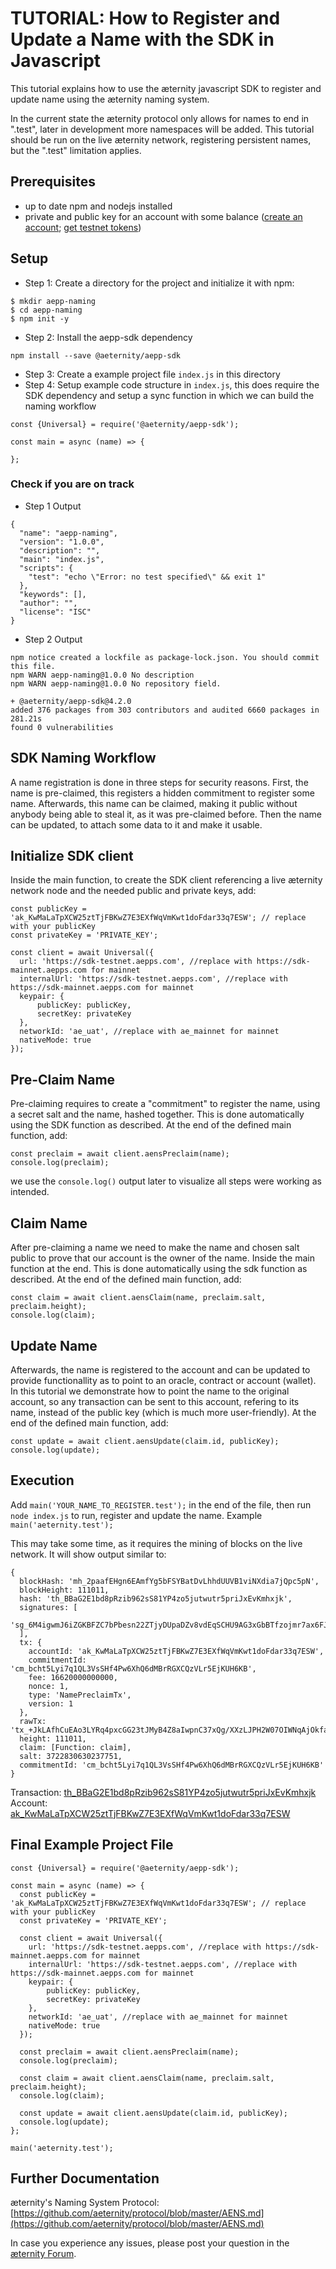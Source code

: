 # TUTORIAL: How to Register and Update a Name with the SDK in Javascript

This tutorial explains how to use the æternity javascript SDK to register and update name using the æternity naming system.

In the current state the æternity protocol only allows for names to end in ".test", later in development more namespaces will be added. This tutorial should be run on the live æternity network, registering persistent names, but the ".test" limitation applies.

## Prerequisites

- up to date npm and nodejs installed
- private and public key for an account with some balance ([create an account](account-creation-in-ae-cli.md); [get testnet tokens](get-testnet-tokens.md))

## Setup

- Step 1: Create a directory for the project and initialize it with npm:

```
$ mkdir aepp-naming
$ cd aepp-naming
$ npm init -y
```

- Step 2: Install the aepp-sdk dependency

```
npm install --save @aeternity/aepp-sdk
```

- Step 3: Create a example project file `index.js` in this directory
- Step 4: Setup example code structure in `index.js`, this does require the SDK dependency and setup a sync function in which we can build the naming workflow

```
const {Universal} = require('@aeternity/aepp-sdk');

const main = async (name) => {

};
```

### Check if you are on track

- Step 1 Output

```
{
  "name": "aepp-naming",
  "version": "1.0.0",
  "description": "",
  "main": "index.js",
  "scripts": {
    "test": "echo \"Error: no test specified\" && exit 1"
  },
  "keywords": [],
  "author": "",
  "license": "ISC"
}
```

- Step 2 Output
```
npm notice created a lockfile as package-lock.json. You should commit this file.
npm WARN aepp-naming@1.0.0 No description
npm WARN aepp-naming@1.0.0 No repository field.

+ @aeternity/aepp-sdk@4.2.0
added 376 packages from 303 contributors and audited 6660 packages in 281.21s
found 0 vulnerabilities
```

## SDK Naming Workflow

A name registration is done in three steps for security reasons. First, the name is pre-claimed, this registers a hidden commitment to register some name. Afterwards, this name can be claimed, making it public without anybody being able to steal it, as it was pre-claimed before. Then the name can be updated, to attach some data to it and make it usable.

## Initialize SDK client

Inside the main function, to create the SDK client referencing a live æternity network node and the needed public and private keys, add:

```
const publicKey = 'ak_KwMaLaTpXCW25ztTjFBKwZ7E3EXfWqVmKwt1doFdar33q7ESW'; // replace with your publicKey
const privateKey = 'PRIVATE_KEY';

const client = await Universal({
  url: 'https://sdk-testnet.aepps.com', //replace with https://sdk-mainnet.aepps.com for mainnet
  internalUrl: 'https://sdk-testnet.aepps.com', //replace with https://sdk-mainnet.aepps.com for mainnet
  keypair: {
      publicKey: publicKey,
      secretKey: privateKey
  },
  networkId: 'ae_uat', //replace with ae_mainnet for mainnet
  nativeMode: true
});
```

## Pre-Claim Name

Pre-claiming requires to create a "commitment" to register the name, using a secret salt and the name, hashed together. This is done automatically using the SDK function as described. At the end of the defined main function, add:

```
const preclaim = await client.aensPreclaim(name);
console.log(preclaim);
```

we use the `console.log()` output later to visualize all steps were working as intended.


## Claim Name

After pre-claiming a name we need to make the name and chosen salt public to prove that our account is the owner of the name. Inside the main function at the end. This is done automatically using the sdk function as described. At the end of the defined main function, add:

```
const claim = await client.aensClaim(name, preclaim.salt, preclaim.height);
console.log(claim);
```

## Update Name

Afterwards, the name is registered to the account and can be updated to provide functionallity as to point to an oracle, contract or account (wallet). In this tutorial we demonstrate how to point the name to the original account, so any transaction can be sent to this account, refering to its name, instead of the public key (which is much more user-friendly). At the end of the defined main function, add:

```
const update = await client.aensUpdate(claim.id, publicKey);
console.log(update);
```

## Execution

Add `main('YOUR_NAME_TO_REGISTER.test');` in the end of the file, then run `node index.js` to run, register and update the name. Example `main('aeternity.test');`

This may take some time, as it requires the mining of blocks on the live network. It will show output similar to:

```
{
  blockHash: 'mh_2paafEHgn6EAmfYg5bFSYBatDvLhhdUUVB1viNXdia7jQpc5pN',
  blockHeight: 111011,
  hash: 'th_BBaG2E1bd8pRzib962sS81YP4zo5jutwutr5priJxEvKmhxjk',
  signatures: [
    'sg_6M4igwmJ6iZGKBFZC7bPbesn22ZTjyDUpaDZv8vdEqSCHU9AG3xGbBTfzojmr7ax6FJRjpTA2iGWR27zJ196YA3DZf7Vi'
  ],
  tx: {
    accountId: 'ak_KwMaLaTpXCW25ztTjFBKwZ7E3EXfWqVmKwt1doFdar33q7ESW',
    commitmentId: 'cm_bcht5Lyi7q1QL3VsSHf4Pw6XhQ6dMBrRGXCQzVLr5EjKUH6KB',
    fee: 16620000000000,
    nonce: 1,
    type: 'NamePreclaimTx',
    version: 1
  },
  rawTx: 'tx_+JkLAfhCuEAo3LYRq4pxcGG23tJMyB4Z8aIwpnC37xQg/XXzLJPH2W07OIWNqAjOkfao77hsq4vEdFHEY2uD8eoE+pTqpL4FuFH4TyEBoQEq/8Yk44hEMs/rjCuqiwR20lapAXBcbVbpSMD8QHuQngGhA06ZVSzOVGS+enhZBySdIHyvv44GdOBoYCMmyhH+NHy5hg8dpTI4AAAfjr8I',
  height: 111011,
  claim: [Function: claim],
  salt: 3722830630237751,
  commitmentId: 'cm_bcht5Lyi7q1QL3VsSHf4Pw6XhQ6dMBrRGXCQzVLr5EjKUH6KB'
}
```

Transaction: [th_BBaG2E1bd8pRzib962sS81YP4zo5jutwutr5priJxEvKmhxjk](https://testnet.explorer.aepps.com/#/tx/th_BBaG2E1bd8pRzib962sS81YP4zo5jutwutr5priJxEvKmhxjk)
Account: [ak_KwMaLaTpXCW25ztTjFBKwZ7E3EXfWqVmKwt1doFdar33q7ESW](https://testnet.explorer.aepps.com/#/account/ak_KwMaLaTpXCW25ztTjFBKwZ7E3EXfWqVmKwt1doFdar33q7ESW)

## Final Example Project File

```
const {Universal} = require('@aeternity/aepp-sdk');

const main = async (name) => {
  const publicKey = 'ak_KwMaLaTpXCW25ztTjFBKwZ7E3EXfWqVmKwt1doFdar33q7ESW'; // replace with your publicKey
  const privateKey = 'PRIVATE_KEY';

  const client = await Universal({
    url: 'https://sdk-testnet.aepps.com', //replace with https://sdk-mainnet.aepps.com for mainnet
    internalUrl: 'https://sdk-testnet.aepps.com', //replace with https://sdk-mainnet.aepps.com for mainnet
    keypair: {
        publicKey: publicKey,
        secretKey: privateKey
    },
    networkId: 'ae_uat', //replace with ae_mainnet for mainnet
    nativeMode: true
  });

  const preclaim = await client.aensPreclaim(name);
  console.log(preclaim);

  const claim = await client.aensClaim(name, preclaim.salt, preclaim.height);
  console.log(claim);

  const update = await client.aensUpdate(claim.id, publicKey);
  console.log(update);
};

main('aeternity.test');
```

## Further Documentation

æternity's Naming System Protocol: [https://github.com/aeternity/protocol/blob/master/AENS.md](https://github.com/aeternity/protocol/blob/master/AENS.md)

In case you experience any issues, please post your question in the [æternity Forum](https://forum.aeternity.com/c/development).

